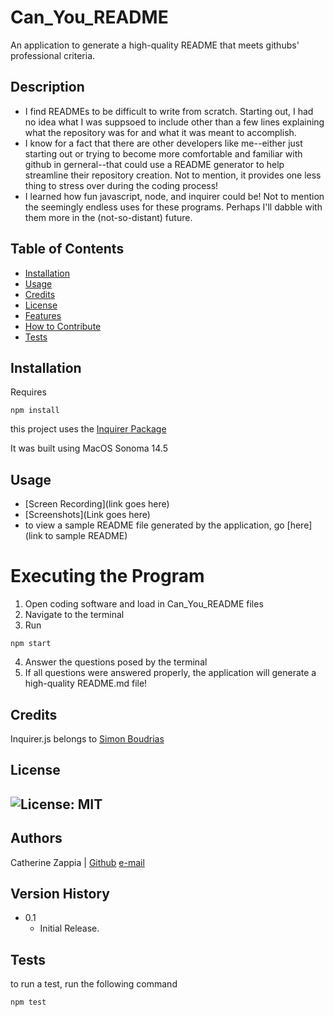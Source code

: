 # Can_You_README
An application to generate a high-quality README that meets githubs' professional criteria. 

## Description

- I find READMEs to be difficult to write from scratch. Starting out, I had no idea what I was suppsoed to include other than a few lines explaining what the repository was for and what it was meant to accomplish. 
-  I know for a fact that there are other developers like me--either just starting out or trying to become more comfortable and familiar with github in gerneral--that could use a README generator to help streamline their repository creation. Not to mention, it provides one less thing to stress over during the coding process! 
- I learned how fun javascript, node, and inquirer could be! Not to mention the seemingly endless uses for these programs. Perhaps I'll dabble with them more in the (not-so-distant) future.

## Table of Contents

- [Installation](#installation)
- [Usage](#usage)
- [Credits](#credits)
- [License](#license)
- [Features](#features)
- [How to Contribute](#how-to-contribute)
- [Tests](#tests)

## Installation
Requires
```
npm install
```
this project uses the [Inquirer Package](https://www.npmjs.com/package/inquirer)

It was built using MacOS Sonoma 14.5


## Usage
- [Screen Recording](link goes here)
- [Screenshots](Link goes here)
- to view a sample README file generated by the application, go [here](link to sample README)

# Executing the Program
1. Open coding software and load in Can_You_README files
2. Navigate to the terminal
3. Run
  ```
  npm start
  ```
4. Answer the questions posed by the terminal
5. If all questions were answered properly, the application will generate a high-quality README.md file!

## Credits
Inquirer.js belongs to [Simon Boudrias](https://www.github.com/SBoudrias)

## License
![License: MIT](https://img.shields.io/badge/License-MIT-yellow.svg)
---
## Authors
Catherine Zappia | [Github](https://www.github.com/catzappia)   [e-mail](catherinemzappia@gmail.com)

## Version History
- 0.1
  - Initial Release.

## Tests
to run a test, run the following command
```
npm test
```
